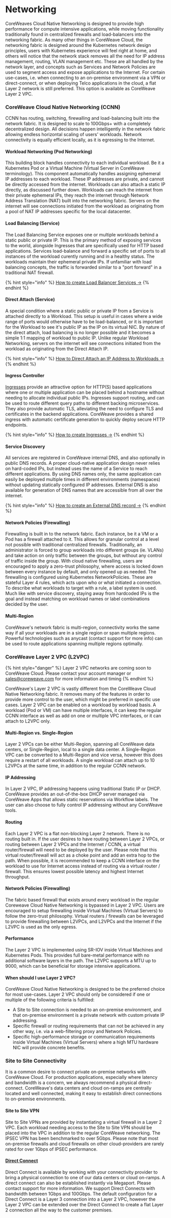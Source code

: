 # Networking

CoreWeaves Cloud Native Networking is designed to provide high performance for compute intensive applications, while moving functionality traditionally found in centralized firewalls and load-balancers into the networking fabric. As many other things in CoreWeave Cloud, the networking fabric is designed around the Kubernetes network design principles, users with Kubernetes experience will feel right at home, and others will notice that the network stack removes all the need for IP address management, routing, VLAN management etc. These are all handled by the network layer, and concepts such as Services and Network Policies are used to segment access and expose applications to the Internet. For certain use-cases, i.e. when connecting to an on-premise environment via a VPN or direct-connect, or when deploying Telco applications in the cloud, a flat Layer 2 network is still preferred. This option is available as CoreWeave Layer 2 VPC.

### CoreWeave Cloud Native Networking (CCNN)

CCNN has routing, switching, firewalling and load-balancing built into the network fabric. It is designed to scale to 100Gbps+ with a completely decentralized design. All decisions happen intelligently in the network fabric allowing endless horizontal scaling of users' workloads. Network connectivity is equally efficient locally, as it is egressing to the Internet.

#### Workload Networking (Pod Networking)

This building block handles connectivity to each individual workload. Be it a Kubernetes Pod or a Virtual Machine (Virtual Server in CoreWeave terminology). This component automatically handles assigning ephemeral IP addresses to each workload. These IP addresses are private, and cannot be directly accessed from the internet. Workloads can also attach a static IP directly, as discussed further down. Workloads can reach the internet from their private ephemeral IPs, they reach the internet through Network Address Translation (NAT) built into the networking fabric. Servers on the internet will see connections initiated from the workload as originating from a pool of NAT IP addresses specific for the local datacenter.

#### Load Balancing (Service)

The Load Balancing Service exposes one or multiple workloads behind a static public or private IP. This is the primary method of exposing services to the world, alongside Ingresses that are specifically used for HTTP based applications. Services load-balance and forward a specific set of ports to all instances of the workload curently running and in a healthy status. The workloads maintain their ephemeral private IPs. If unfamiliar with load balancing concepts, the traffic is forwarded similar to a "port forward" in a traditional NAT firewall.

{% hint style="info" %}
[How to create Load Balancer Services ->](exposing-applications.md#public-services)
{% endhint %}

#### Direct Attach (Service)

A special condition where a static public or private IP from a Service is attached directly to a Workload. This setup is useful in cases where a wide range of ports would otherwise have to be load-balanced, or it is important for the Workload to see it's public IP as the IP on its virtual NIC. By nature of the direct attach, load balancing is no longer possible and it becomes a simple 1:1 mapping of workload to public IP. Unlike regular Workload Networking, servers on the internet will see connections initiated from the workload as originating from the Direct Attach IP.

{% hint style="info" %}
[How to Direct Attach an IP Address to Workloads ->](exposing-applications.md#attaching-service-ip-directly-to-pod)
{% endhint %}

#### Ingress Controller

[Ingresses](https://kubernetes.io/docs/concepts/services-networking/ingress/) provide an attractive option for HTTP(S) based applications where one or multiple application can be placed behind a hostname without needing to allocate individual public IPs. Ingresses support routing, and can be used to route different query paths to different backing microservices. They also provide automatic TLS, alleviating the need to configure TLS and certificates in the backend applications. CoreWeave provides a shared ingress with automatic certificate generation to quickly deploy secure HTTP endpoints.

{% hint style="info" %}
[How to create Ingresses ->](https://docs.coreweave.com/coreweave-kubernetes/networking/exposing-applications#ingress)
{% endhint %}

#### Service Discovery

All services are registered in CoreWeave internal DNS, and also optionally in public DNS records. A proper cloud-native application design never relies on hard-coded IPs, but instead uses the name of a Service to reach different applications. By using DNS names only, the same application can easily be deployed multiple times in different environments (namespaces) without updating statically configured IP addresses. External DNS is also available for generation of DNS names that are accessible from all over the internet.

{% hint style="info" %}
[How to create an External DNS record ->](https://docs.coreweave.com/coreweave-kubernetes/networking/exposing-applications#external-dns)
{% endhint %}

#### Network Policies (Firewalling)

Firewalling is built in to the network fabric. Each instance, be it a VM or a Pod has a firewall attached to it. This allows for granular control at a level not possible with traditional centralized firewalls. Traditionally, an administrator is forced to group workloads into different groups (ie. VLANs) and take action on only traffic between the groups, but without any control of traffic inside the group. With cloud native firewalling, users are encouraged to apply a zero-trust philosophy, where access is locked down between every instance by default, and only opened up as needed. The firewalling is configured using Kubernetes NetworkPolicies. These are stateful Layer 4 rules, which acts upon who or what initiated a connection. To describe what workloads to target with a rule, a label system is used. Much like with service discovery, staying away from hardcoded IPs is the goal and instead matching on workload names or label combinations decided by the user.

#### Multi-Region

CoreWeave's network fabric is multi-region, connectivity works the same way if all your workloads are in a single region or span multiple regions. Powerful technologies such as anycast (contact support for more info) can be used to route applications spanning multiple regions optimally.

### CoreWeave Layer 2 VPC (L2VPC)

{% hint style="danger" %}
Layer 2 VPC networks are coming soon to CoreWeave Cloud. Please contact your account manager or sales@coreweave.com for more information and timing
{% endhint %}

CoreWeave's Layer 2 VPC is vastly different from the CoreWeave Cloud Native Networking fabric. It removes many of the features in order to provide more control to the user, which might be preferred in specific use cases. Layer 2 VPC can be enabled on a workload by workload basis. A workload (Pod or VM) can have multiple interfaces, it can keep the regular CCNN interface as well as add on one or multiple VPC interfaces, or it can attach to L2VPC only.

#### Multi-Region vs. Single-Region

Layer 2 VPCs can be either Multi-Region, spanning all CoreWeave data centers, or Single-Region, local to a single data center. A Single-Region VPC can be converted to a Multi-Region and vice versa, however this does require a restart of all workloads. A single workload can attach up to 10 L2VPCs at the same time, in addition to the regular CCNN network.

#### IP Addressing

In Layer 2 VPC, IP addressing happens using traditional Static IP or DHCP. CoreWeave provides an out-of-the-box DHCP server managed via CoreWeave Apps that allows static reservations via Workflow labels. The user can also choose to fully control IP addressing without any CoreWeave tools.

#### Routing

Each Layer 2 VPC is a flat non-blocking Layer 2 network. There is no routing built in. If the user desires to have routing between Layer 2 VPCs, or routing between Layer 2 VPCs and the Internet / CCNN, a virtual router/firewall will need to be deployed by the user. Please note that this virtual router/firewall will act as a choke point and add an extra hop to the path. When possible, it is recommended to keep a CCNN interface on the workload to use for Internet access instead of routing via a virtual router / firewall. This ensures lowest possible latency and highest Internet throughput.

#### Network Policies (Firewalling)

The fabric based firewall that exists around every workload in the regular Coreweave Cloud Native Networking is bypassed in Layer 2 VPC. Users are encouraged to setup firewalling inside Virtual Machines (Virtual Servers) to follow the zero-trust philosophy. Virtual routers / firewalls can be leveraged to provide firewalling between L2VPCs, and L2VPCs and the Internet if the L2VPC is used as the only egress.

#### Performance

The Layer 2 VPC is implemented using SR-IOV inside Virtual Machines and Kubernetes Pods. This provides full bare-metal performance with no additional software layers in the path. The L2VPC supports a MTU up to 9000, which can be beneficial for storage intensive applications.

#### When should I use Layer 2 VPC?

CoreWeave Cloud Native Networking is designed to be the preferred choice for most use-cases. Layer 2 VPC should only be considered if one or multiple of the following criteria is fulfilled:

* A Site to Site connection is needed to an on-premise environment, and that on-premise environment is a private network with custom private IP addressing.
* Specific firewall or routing requirements that can not be achieved in any other way, i.e. via a web-filtering proxy and Network Policies.
* Specific high-performance storage or communication requirements inside Virtual Machines (Virtual Servers) where a high MTU hardware NIC will provide concrete benefits.

### Site to Site Connectivity

It is a common desire to connect private on-premise networks with CoreWeave Cloud. For production applications, especially where latency and bandwidth is a concern, we always recommend a physical direct-connect. CoreWeave's data centers and cloud on-ramps are centrally located and well connected, making it easy to establish direct connections to on-premise environments.

#### Site to Site VPN

Site to Site VPNs are provided by instantiating a virtual firewall in a Layer 2 VPC. Each workload needing access to the Site to Site VPN should be placed into the VPC in addition to the regular CoreWeave networking. The IPSEC VPN has been benchmarked to over 5Gbps. Please note that most on-premise firewalls and cloud firewalls on other cloud-providers are rarely rated for over 1Gbps of IPSEC performance.

#### [Direct Connect](./#direct-connect)

Direct Connect is available by working with your connectivity provider to bring a physical connection to one of our data centers or cloud on-ramps. A direct connect can also be established instantly via Megaport. Please contact support for more information. We support Direct Connects with bandwidth between 1Gbps and 100Gbps. The default configuration for a Direct Connect is a Layer 3 connection into a Layer 2 VPC, however the Layer 2 VPC can be extended over the Direct Connect to create a flat Layer 2 connection all the way to the customer premises.
